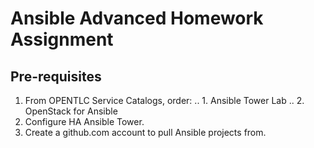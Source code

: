 # Ansible Advanced Homework Assignment

## Pre-requisites

1. From OPENTLC Service Catalogs, order:
.. 1. Ansible Tower Lab
.. 2. OpenStack for Ansible
2. Configure HA Ansible Tower.
3. Create a github.com account to pull Ansible projects from.
